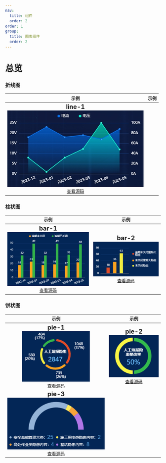 ```yaml
---
nav:
  title: 组件
  order: 2
order: 1
group:
  title: 图表组件
  order: 2
---
```


<style>
.title {
  font-size: 20px;
  font-weight: bold;
  padding-bottom: 4px;
}
</style>

# 总览

### 折线图

|                                                              示例                                                               |                                                              示例                                                               |
| :-----------------------------------------------------------------------------------------------------------------------------: | :-----------------------------------------------------------------------------------------------------------------------------: |
| <span class="title">line-1</span><br><img class="img" src="../assets/screen-component/line1.png"><br>[查看源码](./chart-line-1.md) |


### 柱状图

|                                                              示例                                                               |                                                              示例                                                               |
| :-----------------------------------------------------------------------------------------------------------------------------: | :-----------------------------------------------------------------------------------------------------------------------------: |
| <span class="title">bar-1</span><br><img class="img" src="../assets/screen-component/bar1.png"><br>[查看源码](./chart-bar-1.md) | <span class="title">bar-2</span><br><img class="img" src="../assets/screen-component/bar2.png"><br>[查看源码](./chart-bar-1.md) |

### 饼状图

|                                                              示例                                                               |                                                              示例                                                               |
| :-----------------------------------------------------------------------------------------------------------------------------: | :-----------------------------------------------------------------------------------------------------------------------------: |
| <span class="title">pie-1</span><br><img class="img" src="../assets/screen-component/pie1.png"><br>[查看源码](./chart-pie-1.md) | <span class="title">pie-2</span><br><img class="img" src="../assets/screen-component/pie2.png"><br>[查看源码](./chart-pie-2.md) |
| <span class="title">pie-3</span><br><img class="img" src="../assets/screen-component/pie3.png"><br>[查看源码](./chart-pie-3.md)
